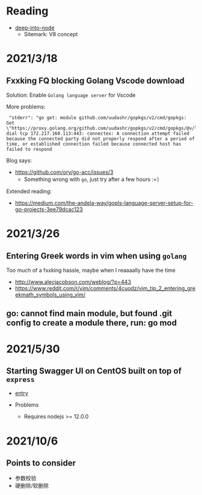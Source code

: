 # Reading
- [deep-into-node](https://yjhjstz.gitbooks.io/deep-into-node/content/chapter1/chapter1-0.html)
  - Sitemark:  V8 concept

# 2021/3/18
## Fxxking FQ blocking Golang Vscode download
Solution: Enable `Golang language server` for Vscode

More problems:
```
 "stderr": "go get: module github.com/uudashr/gopkgs/v2/cmd/gopkgs: Get \"https://proxy.golang.org/github.com/uudashr/gopkgs/v2/cmd/gopkgs/@v/list\": dial tcp 172.217.160.113:443: connectex: A connection attempt failed because the connected party did not properly respond after a period of time, or established connection failed because connected host has failed to respond
```

Blog says:
- https://github.com/ory/go-acc/issues/3
  - Something wrong with `go`, just try after a few hours :=）

Extended reading:
- https://medium.com/the-andela-way/gopls-language-server-setup-for-go-projects-3ee79dcac123

# 2021/3/26
## Entering Greek words in vim when using `golang`
Too much of a fxxking hassle, maybe when I reaaaally have the time
- http://www.alecjacobson.com/weblog/?p=443
- https://www.reddit.com/r/vim/comments/4cuodz/vim_tip_2_entering_greekmath_symbols_using_vim/

## go: cannot find main module, but found .git config to create a module there, run: go mod

# 2021/5/30
## Starting Swagger UI on CentOS built on top of `express`
- [entry](https://www.npmjs.com/package/swagger-ui-express)

- Problems
  - Requires nodejs >= 12.0.0

# 2021/10/6
## Points to consider
- 参数校验
- 硬删除/软删除
